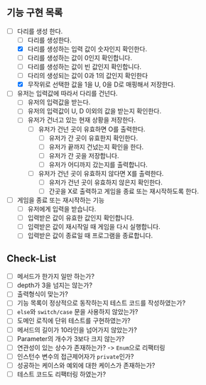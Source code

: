 ##  기능 구현 목록
- [ ] 다리를 생성 한다.
  - [ ] 다리를 생성한다. 
  - [X] 다리를 생성하는 입력 값이 숫자인지 확인한다. 
  - [ ] 다리를 생성하는 값이 0인지 확인합니다. 
  - [ ] 다리를 생성하는 값이 빈 값인지 확인합니다. 
  - [ ] 다리의 생성되는 값이 0과 1의 값인지 확인한다
  - [X] 무작위로 선택한 값을 1을 U, 0을 D로 매핑해서 저장한다.
- [ ] 유저는 입력값에 따라서 다리를 건넌다.
  - [ ] 유저의 입력값을 받는다. 
  - [ ] 유저의 입력값이 U, D 이외의 값을 받는지 확인한다. 
  - [ ] 유저가 건너고 있는 현재 상황을 저장한다.
    - [ ] 유저가 건넌 곳이 유효하면 O를 출력한다.
      - [ ] 유저가 간 곳이 유효한지 확인한다.
      - [ ] 유저가 끝까지 건넜는지 확인을 한다.
      - [ ] 유저가 간 곳을 저장합니다.  
      - [ ] 유저가 어디까지 갔는지를 출력합니다.
    - [ ] 유저가 건넌 곳이 유효하지 않다면 X를 출력한다.
      - [ ] 유저가 건넌 곳이 유효하지 않은지 확인한다. 
      - [ ] 간곳을 X로 출력하고 게임을 종료 또는 재시작하도록 한다.
- [ ] 게임을 종료 또는 재시작하는 기능
  - [ ] 유저에게 입력을 받습니다. 
  - [ ] 입력받은 값이 유효한 값인지 확인합니다. 
  - [ ] 입력받은 값이 재시작일 때 게임을 다시 실행합니다. 
  - [ ] 입력받은 값이 종료일 때 프로그램을 종료합니다. 

## Check-List
- [ ] 메서드가 한가지 일만 하는가? 
- [ ] depth가 3을 넘지는 않는가? 
- [ ] 출력형식이 맞는가?
- [ ] 기능 목록이 정상적으로 동작하는지 테스트 코드를 작성하였는가?
- [ ] `else`와 `switch/case` 문을 사용하지 않았는가?
- [ ] 도메인 로직에 단위 테스트를 구현하였는가? 
- [ ] 메서드의 길이가 10라인을 넘어가지 않았는가? 
- [ ] Parameter의 개수가 3보다 크지 않는가? 
- [ ] 연관성이 있는 상수가 존재하는가? -> `Enum`으로 리팩터링
- [ ] 인스턴수 변수의 접근제어자가 `private`인가?
- [ ] 성공하는 케이스와 예외에 대한 케이스가 존재하는가?
- [ ] 테스트 코드도 리팩터링 하였는가?